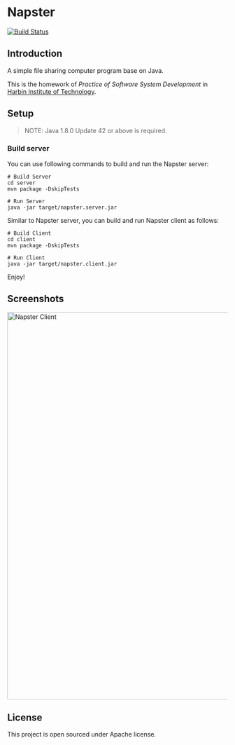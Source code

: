 # Napster

[![Build Status](https://travis-ci.org/zjhzxhz/Napster.svg)](https://travis-ci.org/zjhzxhz/Napster)

## Introduction

A simple file sharing computer program base on Java.

This is the homework of *Practice of Software System Development* in [Harbin Institute of Technology](http://www.hit.edu.cn).

## Setup

> NOTE: Java 1.8.0 Update 42 or above is required.

### Build server

You can use following commands to build and run the Napster server:

```
# Build Server
cd server
mvn package -DskipTests

# Run Server
java -jar target/napster.server.jar
```

Similar to Napster server, you can build and run Napster client as follows:

```
# Build Client
cd client
mvn package -DskipTests

# Run Client
java -jar target/napster.client.jar
```

Enjoy!

## Screenshots

<img width="884" alt="Napster Client" src="https://cloud.githubusercontent.com/assets/1730504/15991081/6af6978c-30da-11e6-8c63-24000a484440.png">

## License

This project is open sourced under Apache license.
